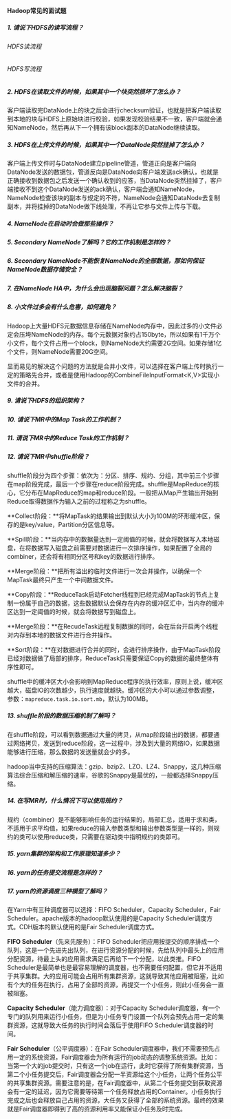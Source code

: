 #### Hadoop常见的面试题

##### 1. 请说下HDFS的读写流程？

###### HDFS读流程



###### HDFS写流程

##### 2. HDFS在读取文件的时候，如果其中一个块突然损坏了怎么办？

客户端读取完DataNode上的块之后会进行checksum验证，也就是把客户端读取到本地的块与HDFS上原始块进行校验，如果发现校验结果不一致，客户端就会通知NameNode，然后再从下一个拥有该block副本的DataNode继续读取。

##### 3. HDFS在上传文件的时候，如果其中一个DataNode突然挂掉了怎么办？

客户端上传文件时与DataNode建立pipeline管道，管道正向是客户端向DataNode发送的数据包，管道反向是DataNode向客户端发送ack确认，也就是正确接收到数据包之后发送一个确认收到的应答，当DataNode突然挂掉了，客户端接收不到这个DataNode发送的ack确认，客户端会通知NameNode，NameNode检查该块的副本与规定的不符，NameNode会通知DataNode去复制副本，并将挂掉的DataNode做下线处理，不再让它参与文件上传与下载。

##### 4. NameNode在启动时会做那些操作？

##### 5. Secondary NameNode了解吗？它的工作机制是怎样的？

##### 6. Secondary NameNode不能恢复NameNode的全部数据，那如何保证NameNode数据存储安全？

##### 7. 在NameNode HA中，为什么会出现脑裂问题？怎么解决脑裂？

##### 8. 小文件过多会有什么危害，如何避免？

Hadoop上大量HDFS元数据信息存储在NameNode内存中，因此过多的小文件必定会压垮NameNode的内存。每个元数据对象约占150byte，所以如果有1千万个小文件，每个文件占用一个block，则NameNode大约需要2G空间。如果存储1亿个文件，则NameNode需要20G空间。

显而易见的解决这个问题的方法就是合并小文件，可以选择在客户端上传时执行一定的策略先合并，或者是使用Hadoop的CombineFileInputFormat<K,V>实现小文件的合并。

##### 9. 请说下HDFS的组织架构？

##### 10. 请说下MR中的Map Task的工作机制？

##### 11. 请说下MR中的Reduce Task的工作机制？

##### 12. 请说下MR中shuffle阶段？

shuffle阶段分为四个步骤：依次为：分区、排序、规约、分组，其中前三个步骤在map阶段完成，最后一个步骤在reduce阶段完成。shuffle是MapReduce的核心，它分布在MapReduce的map和reduce阶段。一般把从Map产生输出开始到Reduce取得数据作为输入之前的过程称之为shuffle。

**Collect阶段：**将MapTask的结果输出到默认大小为100M的环形缓冲区，保存的是key/value，Partition分区信息等。

**Spill阶段：**当内存中的数据量达到一定阈值的时候，就会将数据写入本地磁盘，在将数据写入磁盘之前需要对数据进行一次排序操作，如果配置了全局的combiner，还会将有相同分区号和key的数据进行排序。

**Merge阶段：**把所有溢出的临时文件进行一次合并操作，以确保一个MapTask最终只产生一个中间数据文件。

**Copy阶段：**ReduceTask启动Fetcher线程到已经完成MapTask的节点上复制一份属于自己的数据，这些数据默认会保存在内存的缓冲区汇中，当内存的缓冲区达到一定阈值的时候，就会将数据写到磁盘上。

**Merge阶段：**在RecudeTask远程复制数据的同时，会在后台开启两个线程对内存到本地的数据文件进行合并操作。

**Sort阶段：**在对数据进行合并的同时，会进行排序操作，由于MapTask阶段已经对数据做了局部的排序，ReduceTask只需要保证Copy的数据的最终整体有序性即可。

shuffle中的缓冲区大小会影响到MapReduce程序的执行效率，原则上说，缓冲区越大，磁盘IO的次数越少，执行速度就越快。缓冲区的大小可以通过参数调整，参数：`mapreduce.task.io.sort.mb`，默认为100MB。

##### 13. shuffle阶段的数据压缩机制了解吗？

在shuffle阶段，可以看到数据通过大量的拷贝，从map阶段输出的数据，都要通过网络拷贝，发送到reduce阶段，这一过程中，涉及到大量的网络IO，如果数据能够进行压缩，那么数据的发送量就会少的多。

hadoop当中支持的压缩算法：gzip、bzip2、LZO、LZ4、Snappy，这几种压缩算法综合压缩和解压缩的速率，谷歌的Snappy是最优的，一般都选择Snappy压缩。

##### 14. 在写MR时，什么情况下可以使用规约？

规约（combiner）是不能够影响任务的运行结果的，局部汇总，适用于求和类，不适用于求平均值，如果reduce的输入参数类型和输出参数类型是一样的，则规约的类可以使用reduce类，只需要在驱动类中指明规约的类即可。

##### 15. yarn集群的架构和工作原理知道多少？

##### 16. yarn的任务提交流程是怎样的？

##### 17. yarn的资源调度三种模型了解吗？

在Yarn中有三种调度器可以选择：FIFO Scheduler，Capacity Scheduler，Fair Scheduler。apache版本的hadoop默认使用的是Capacity Scheduler调度方式。CDH版本的默认使用的是Fair Scheduler调度方式。

**FIFO Scheduler**（先来先服务）：FIFO Scheduler把应用按提交的顺序排成一个队列，这是一个先进先出队列，在进行资源分配的时候，先给队列中最头上的应用分配资源，待最上头的应用需求满足后再给下一个分配，以此类推。FIFO Scheduler是最简单也是最容易理解的调度器，也不需要任何配置，但它并不适用于共享集群。大的应用可能会占用所有集群资源，这就导致其他应用被阻塞，比如有个大的任务在执行，占用了全部的资源，再提交一个小任务，则此小任务会一直被阻塞。

**Capacity Scheduler**（能力调度器）：对于Capacity Scheduler调度器，有一个专门的队列用来运行小任务，但是为小任务专门设置一个队列会预先占用一定的集群资源，这就导致大任务的执行时间会落后于使用FIFO Scheduler调度器的时间。

**Fair Scheduler**（公平调度器）：在Fair Scheduler调度器中，我们不需要预先占用一定的系统资源，Fair调度器会为所有运行的job动态的调整系统资源。比如：当第一个大的job提交时，只有这一个job在运行，此时它获得了所有集群资源，当第二个小任务提交后，Fair调度器会分配一半资源给这个小任务，让两个任务公平的共享集群资源。需要注意的是，在Fair调度器中，从第二个任务提交到获取资源会有一定的延迟，因为它需要等待第一个任务释放占用的Container。小任务执行完成之后也会释放自己占用的资源，大任务又获得了全部的系统资源。最终的效果就是Fair调度器即得到了高的资源利用率又能保证小任务及时完成。